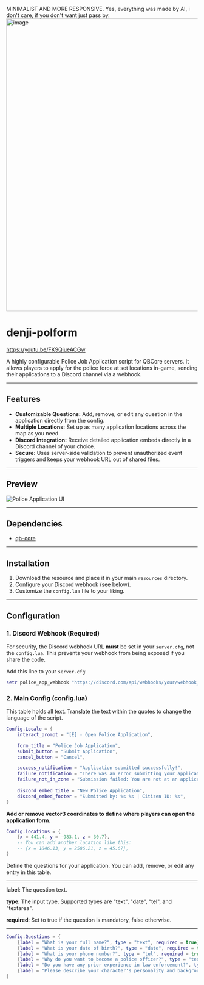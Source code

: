MINIMALIST AND MORE RESPONSIVE.
Yes, everything was made by AI, i don't care, if you don't want just pass by.
<img width="1366" height="768" alt="image" src="https://github.com/user-attachments/assets/1002f4fe-0487-4c77-8ac0-502d9a06a13f" />



# denji-polform

https://youtu.be/FK9QiueACGw

A highly configurable Police Job Application script for QBCore servers. It allows players to apply for the police force at set locations in-game, sending their applications to a Discord channel via a webhook.

---

## Features

-   **Customizable Questions:** Add, remove, or edit any question in the application directly from the config.
-   **Multiple Locations:** Set up as many application locations across the map as you need.
-   **Discord Integration:** Receive detailed application embeds directly in a Discord channel of your choice.
-   **Secure:** Uses server-side validation to prevent unauthorized event triggers and keeps your webhook URL out of shared files.

---

## Preview

![Police Application UI](https://i.imgur.com/xmK4JyQ.png)

---

## Dependencies

-   [qb-core](https://github.com/qbcore-framework/qb-core)

---

## Installation

1.  Download the resource and place it in your main `resources` directory.
2.  Configure your Discord webhook (see below).
3.  Customize the `config.lua` file to your liking.

---

## Configuration

### 1. Discord Webhook (Required)

For security, the Discord webhook URL **must** be set in your `server.cfg`, not the `config.lua`. This prevents your webhook from being exposed if you share the code.

Add this line to your `server.cfg`:

```lua
setr police_app_webhook "https://discord.com/api/webhooks/your/webhook_url_here"
```

### 2. Main Config (config.lua)

This table holds all text. Translate the text within the quotes to change the language of the script.

```lua
Config.Locale = {
    interact_prompt = "[E] - Open Police Application",

    form_title = "Police Job Application",
    submit_button = "Submit Application",
    cancel_button = "Cancel",

    success_notification = "Application submitted successfully!",
    failure_notification = "There was an error submitting your application.",
    failure_not_in_zone = "Submission failed: You are not at an application terminal.",
    
    discord_embed_title = "New Police Application",
    discord_embed_footer = "Submitted by: %s %s | Citizen ID: %s",
}
```

**Add or remove vector3 coordinates to define where players can open the application form.**

```lua
Config.Locations = {
    {x = 441.4, y = -983.1, z = 30.7},
    -- You can add another location like this:
    -- {x = 1846.13, y = 2586.21, z = 45.67},
}
```

Define the questions for your application. You can add, remove, or edit any entry in this table.

---

**label**: The question text.

**type**: The input type. Supported types are "text", "date", "tel", and "textarea".

**required**: Set to true if the question is mandatory, false otherwise.

---

```lua
Config.Questions = {
    {label = "What is your full name?", type = "text", required = true},
    {label = "What is your date of birth?", type = "date", required = true},
    {label = "What is your phone number?", type = "tel", required = true},
    {label = "Why do you want to become a police officer?", type = "textarea", required = true},
    {label = "Do you have any prior experience in law enforcement?", type = "textarea", required = false},
    {label = "Please describe your character's personality and background.", type = "textarea", required = true},
}
```
